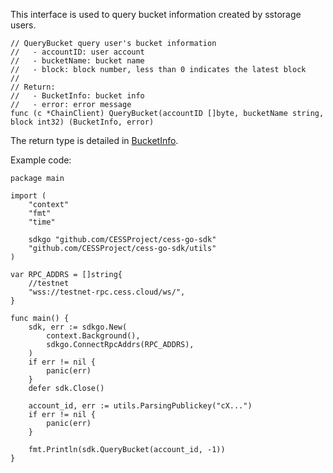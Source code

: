 This interface is used to query bucket information created by sstorage users.

```golang
// QueryBucket query user's bucket information
//   - accountID: user account
//   - bucketName: bucket name
//   - block: block number, less than 0 indicates the latest block
//
// Return:
//   - BucketInfo: bucket info
//   - error: error message
func (c *ChainClient) QueryBucket(accountID []byte, bucketName string, block int32) (BucketInfo, error)
```
The return type is detailed in [BucketInfo](../chain_type.md#BucketInfo).

Example code:
```golang
package main

import (
    "context"
    "fmt"
    "time"

    sdkgo "github.com/CESSProject/cess-go-sdk"
    "github.com/CESSProject/cess-go-sdk/utils"
)

var RPC_ADDRS = []string{
    //testnet
    "wss://testnet-rpc.cess.cloud/ws/",
}

func main() {
    sdk, err := sdkgo.New(
        context.Background(),
        sdkgo.ConnectRpcAddrs(RPC_ADDRS),
    )
    if err != nil {
        panic(err)
    }
    defer sdk.Close()

    account_id, err := utils.ParsingPublickey("cX...")
    if err != nil {
        panic(err)
    }

    fmt.Println(sdk.QueryBucket(account_id, -1))
}
```